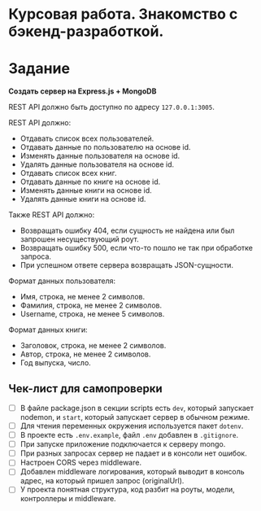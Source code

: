 # Курсовая работа. Знакомство с бэкенд-разработкой.

# Задание

**Создать сервер на Express.js + MongoDB**

REST API должно быть доступно по адресу `127.0.0.1:3005`.

REST API должно:

-   Отдавать список всех пользователей.
-   Отдавать данные по пользователю на основе id.
-   Изменять данные пользователя на основе id.
-   Удалять данные пользователя на основе id.
-   Отдавать список всех книг.
-   Отдавать данные по книге на основе id.
-   Изменять данные книги на основе id.
-   Удалять данные книги на основе id.

Также REST API должно:

-   Возвращать ошибку 404, если сущность не найдена или был запрошен несуществующий роут.
-   Возвращать ошибку 500, если что-то пошло не так при обработке запроса.
-   При успешном ответе сервера возвращать JSON-сущности.

Формат данных пользователя:

-   Имя, строка, не менее 2 символов.
-   Фамилия, строка, не менее 2 символов.
-   Username, строка, не менее 5 символов.

Формат данных книги:

-   Заголовок, строка, не менее 2 символов.
-   Автор, строка, не менее 2 символов.
-   Год выпуска, число.

## **Чек-лист для самопроверки**

-   [ ] В файле package.json в секции scripts есть `dev`, который запускает nodemon, и `start`, который запускает сервер в обычном режиме.
-   [ ] Для чтения переменных окружения используется пакет `dotenv`.
-   [ ] В проекте есть `.env.example`, файл `.env` добавлен в `.gitignore`.
-   [ ] При запуске приложение подключается к серверу mongo.
-   [ ] При разных запросах сервер не падает и в консоли нет ошибок.
-   [ ] Настроен CORS через middleware.
-   [ ] Добавлен middleware логирования, который выводит в консоль адрес, на который пришел запрос (originalUrl).
-   [ ] У проекта понятная структура, код разбит на роуты, модели, контроллеры и middleware.
